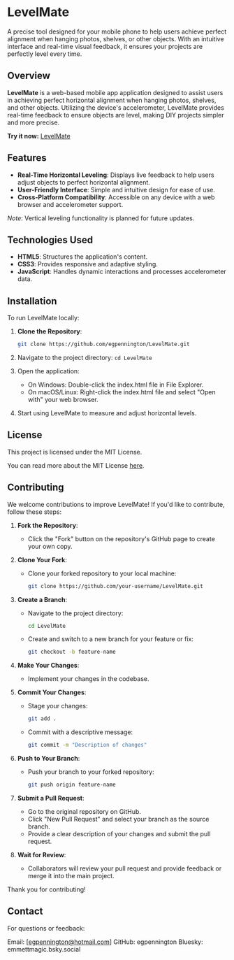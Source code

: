 # LevelMate
A precise tool designed for your mobile phone to help users achieve perfect alignment when hanging photos, shelves, or other objects. With an intuitive interface and real-time visual feedback, it ensures your projects are perfectly level every time.

## Overview

**LevelMate** is a web-based mobile app application designed to assist users in achieving perfect horizontal alignment when hanging photos, shelves, and other objects. Utilizing the device's accelerometer, LevelMate provides real-time feedback to ensure objects are level, making DIY projects simpler and more precise.

**Try it now:** [LevelMate](https://levelmate.netlify.app/)

## Features

- **Real-Time Horizontal Leveling**: Displays live feedback to help users adjust objects to perfect horizontal alignment.
- **User-Friendly Interface**: Simple and intuitive design for ease of use.
- **Cross-Platform Compatibility**: Accessible on any device with a web browser and accelerometer support.

*Note*: Vertical leveling functionality is planned for future updates.

## Technologies Used

- **HTML5**: Structures the application's content.
- **CSS3**: Provides responsive and adaptive styling.
- **JavaScript**: Handles dynamic interactions and processes accelerometer data.

## Installation

To run LevelMate locally:

1. **Clone the Repository**:
   ```bash
   git clone https://github.com/egpennington/LevelMate.git

2. Navigate to the project directory:
    `cd LevelMate`

3. Open the application:
    - On Windows: Double-click the index.html file in File Explorer.
    - On macOS/Linux: Right-click the index.html file and select "Open with" your web browser.

4. Start using LevelMate to measure and adjust horizontal       levels.

## License

This project is licensed under the MIT License. 

You can read more about the MIT License [here](https://opensource.org/licenses/MIT).

## Contributing

We welcome contributions to improve LevelMate! If you'd like to contribute, follow these steps:

1. **Fork the Repository**:
   - Click the "Fork" button on the repository's GitHub page to create your own copy.

2. **Clone Your Fork**:
   - Clone your forked repository to your local machine:
     ```bash
     git clone https://github.com/your-username/LevelMate.git
     ```

3. **Create a Branch**:
   - Navigate to the project directory:
     ```bash
     cd LevelMate
     ```
   - Create and switch to a new branch for your feature or fix:
     ```bash
     git checkout -b feature-name
     ```

4. **Make Your Changes**:
   - Implement your changes in the codebase.

5. **Commit Your Changes**:
   - Stage your changes:
     ```bash
     git add .
     ```
   - Commit with a descriptive message:
     ```bash
     git commit -m "Description of changes"
     ```

6. **Push to Your Branch**:
   - Push your branch to your forked repository:
     ```bash
     git push origin feature-name
     ```

7. **Submit a Pull Request**:
   - Go to the original repository on GitHub.
   - Click "New Pull Request" and select your branch as the source branch.
   - Provide a clear description of your changes and submit the pull request.

8. **Wait for Review**:
   - Collaborators will review your pull request and provide feedback or merge it into the main project.

Thank you for contributing!

## Contact

For questions or feedback:

Email: [egpennington@hotmail.com]
GitHub: egpennington
Bluesky: emmettmagic.bsky.social
